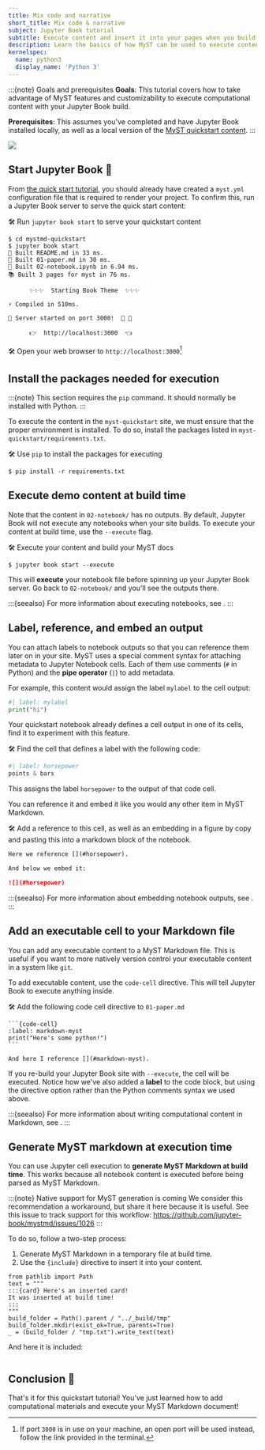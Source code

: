 ```yaml
---
title: Mix code and narrative
short_title: Mix code & narrative
subject: Jupyter Book tutorial
subtitle: Execute content and insert it into your pages when you build your MyST project.
description: Learn the basics of how MyST can be used to execute content with Jupyter technology.
kernelspec:
  name: python3
  display_name: 'Python 3'
---
```


:::{note} Goals and prerequisites
**Goals**: This tutorial covers how to take advantage of MyST features and customizability to execute computational content with your Jupyter Book build.

**Prerequisites**: This assumes you've completed [](../start.md) and have Jupyter Book installed locally, as well as a local version of the [MyST quickstart content](https://github.com/jupyter-book/mystmd-quickstart).
:::

![](#lookout-for-tutorial-actions)

## Start Jupyter Book 🚀

From [the quick start tutorial](../start.md), you should already have created a `myst.yml` configuration file that is required to render your project.
To confirm this, run a Jupyter Book server to serve the quick start content:

🛠 Run `jupyter book start` to serve your quickstart content

```shell
$ cd mystmd-quickstart
$ jupyter book start
📖 Built README.md in 33 ms.
📖 Built 01-paper.md in 30 ms.
📖 Built 02-notebook.ipynb in 6.94 ms.
📚 Built 3 pages for myst in 76 ms.

      ✨✨✨  Starting Book Theme  ✨✨✨

⚡️ Compiled in 510ms.

🔌 Server started on port 3000!  🥳 🎉

      👉  http://localhost:3000  👈
```

🛠 Open your web browser to `http://localhost:3000`[^open-port]

[^open-port]: If port `3000` is in use on your machine, an open port will be used instead, follow the link provided in the terminal.

## Install the packages needed for execution

:::{note}
This section requires the `pip` command. It should normally be installed with Python.
:::

To execute the content in the `myst-quickstart` site, we must ensure that the proper environment is installed.
To do so, install the packages listed in `myst-quickstart/requirements.txt`.

🛠 Use `pip` to install the packages for executing

```shell
$ pip install -r requirements.txt
```

## Execute demo content at build time

Note that the content in `02-notebook/` has no outputs.
By default, Jupyter Book will not execute any notebooks when your site builds.
To execute your content at build time, use the `--execute` flag.

🛠 Execute your content and build your MyST docs

```shell
$ jupyter book start --execute
```

This will **execute** your notebook file before spinning up your Jupyter Book server.
Go back to `02-notebook/` and you'll see the outputs there.

:::{seealso}
For more information about executing notebooks, see [](xref:guide/execute-notebooks).
:::

## Label, reference, and embed an output

You can attach labels to notebook outputs so that you can reference them later on in your site.
MyST uses a special comment syntax for attaching metadata to Jupyter Notebook cells.
Each of them use comments (`#` in Python) and the **pipe operator** (`|`) to add metadata.

For example, this content would assign the label `mylabel` to the cell output:

```python
#| label: mylabel
print("hi")
```

Your quickstart notebook already defines a cell output in one of its cells, find it to experiment with this feature.

🛠 Find the cell that defines a label with the following code:

```python
#| label: horsepower
points & bars
```

This assigns the label `horsepower` to the output of that code cell.

You can reference it and embed it like you would any other item in MyST Markdown.

🛠 Add a reference to this cell, as well as an embedding in a figure by copy and pasting this into a markdown block of the notebook.

```markdown
Here we reference [](#horsepower).

And below we embed it:

![](#horsepower)
```

:::{seealso}
For more information about embedding notebook outputs, see [](xref:guide/reuse-jupyter-outputs).
:::

## Add an executable cell to your Markdown file

You can add any executable content to a MyST Markdown file.
This is useful if you want to more natively version control your executable content in a system like `git`.

To add executable content, use the `code-cell` directive.
This will tell Jupyter Book to execute anything inside.

🛠 Add the following code cell directive to `01-paper.md`

````
```{code-cell}
:label: markdown-myst
print("Here's some python!")
```

And here I reference [](#markdown-myst).
````

If you re-build your Jupyter Book site with `--execute`, the cell will be executed.
Notice how we've also added a **label** to the code block, but using the directive option rather than the Python comments syntax we used above.

:::{seealso}
For more information about writing computational content in Markdown, see [](xref:guide/notebooks-with-markdown).
:::

## Generate MyST markdown at execution time

You can use Jupyter cell execution to **generate MyST Markdown at build time**.
This works because all notebook content is executed before being parsed as MyST Markdown.

:::{note} Native support for MyST generation is coming
We consider this recommendation a workaround, but share it here because it is useful.
See this issue to track support for this workflow: https://github.com/jupyter-book/mystmd/issues/1026
:::

To do so, follow a two-step process:

1. Generate MyST Markdown in a temporary file at build time.
2. Use the `{include}` directive to insert it into your content.

````{code-cell} python
from pathlib import Path
text = """
:::{card} Here's an inserted card!
It was inserted at build time!
:::
"""
build_folder = Path().parent / "../_build/tmp"
build_folder.mkdir(exist_ok=True, parents=True)
_ = (build_folder / "tmp.txt").write_text(text)
````

And here it is included:

```{include} ../_build/tmp/tmp.txt
```

## Conclusion 🥳

That's it for this quickstart tutorial!
You've just learned how to add computational materials and execute your MyST Markdown document!
